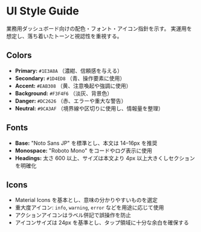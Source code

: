 # UI Style Guide

業務用ダッシュボード向けの配色・フォント・アイコン指針を示す。
実運用を想定し、落ち着いたトーンと視認性を重視する。

## Colors
- **Primary:** `#1E3A8A` （濃紺、信頼感を与える）
- **Secondary:** `#1D4ED8` （青、操作要素に使用）
- **Accent:** `#EAB308` （黄、注意喚起や強調に使用）
- **Background:** `#F3F4F6` （淡灰、背景色）
- **Danger:** `#DC2626` （赤、エラーや重大な警告）
- **Neutral:** `#9CA3AF` （境界線や区切りに使用し、情報量を整理）

## Fonts
- **Base:** "Noto Sans JP" を標準とし、本文は 14–16px を推奨
- **Monospace:** "Roboto Mono" をコードやログ表示に使用
- **Headings:** 太さ 600 以上、サイズは本文より 4px 以上大きくしセクションを明確化

## Icons
- Material Icons を基本とし、意味の分かりやすいものを選定
- 重大度アイコン: `info`, `warning`, `error` などを用途に応じて使用
- アクションアイコンはラベル併記で誤操作を防止
- アイコンサイズは 24px を基準とし、タップ領域に十分な余白を確保する
